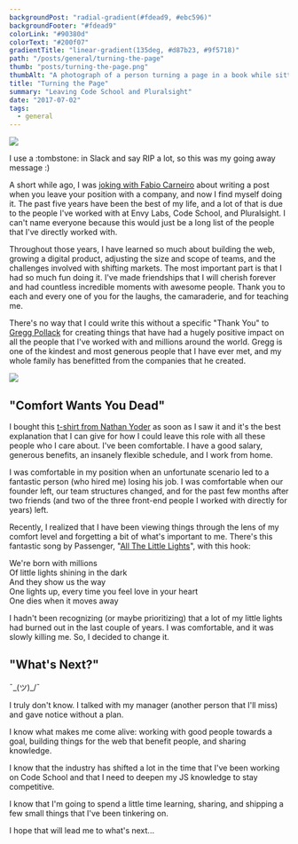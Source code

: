 ```yaml
---
backgroundPost: "radial-gradient(#fdead9, #ebc596)"
backgroundFooter: "#fdead9"
colorLink: "#90380d"
colorText: "#200f07"
gradientTitle: "linear-gradient(135deg, #d87b23, #9f5718)"
path: "/posts/general/turning-the-page"
thumb: "posts/turning-the-page.png"
thumbAlt: "A photograph of a person turning a page in a book while sitting on a park bench, with a beautiful autumn foliage in the background, during late afternoon with soft, warm lighting and shot with a portrait lens using the Sony FE 85mm f/1.4 GM --v 5 --ar 3:2"
title: "Turning the Page"
summary: "Leaving Code School and Pluralsight"
date: "2017-07-02"
tags:
  - general
---
```


![](/posts/general/turning-the-page/in-memoriam.jpg)

I use a :tombstone: in Slack and say RIP a lot, so this was my going away message :)

A short while ago, I was [joking with Fabio Carneiro](https://twitter.com/i/web/status/859761496464773120) about writing a post when you leave your position with a company, and now I find myself doing it. The past five years have been the best of my life, and a lot of that is due to the people I've worked with at Envy Labs, Code School, and Pluralsight. I can't name everyone because this would just be a long list of the people that I've directly worked with.

Throughout those years, I have learned so much about building the web, growing a digital product, adjusting the size and scope of teams, and the challenges involved with shifting markets. The most important part is that I had so much fun doing it. I've made friendships that I will cherish forever and had countless incredible moments with awesome people. Thank you to each and every one of you for the laughs, the camaraderie, and for teaching me.

There's no way that I could write this without a specific "Thank You" to [Gregg Pollack](https://twitter.com/greggpollack) for creating things that have had a hugely positive impact on all the people that I've worked with and millions around the world. Gregg is one of the kindest and most generous people that I have ever met, and my whole family has benefitted from the companies that he created.

![](/posts/general/turning-the-page/comfort-wants-you-dead.jpg)

## "Comfort Wants You Dead"

I bought this [t-shirt from Nathan Yoder](https://dribbble.com/shots/1746603-Comfort-Wants-You-Dead) as soon as I saw it and it's the best explanation that I can give for how I could leave this role with all these people who I care about. I've been comfortable. I have a good salary, generous benefits, an insanely flexible schedule, and I work from home.

I was comfortable in my position when an unfortunate scenario led to a fantastic person (who hired me) losing his job. I was comfortable when our founder left, our team structures changed, and for the past few months after two friends (and two of the three front-end people I worked with directly for years) left.

Recently, I realized that I have been viewing things through the lens of my comfort level and forgetting a bit of what's important to me. There's this fantastic song by Passenger, "[All The Little Lights](https://open.spotify.com/track/1Sb0F7I9bGa4VfPbgm0BoL)", with this hook:

We're born with millions  
Of little lights shining in the dark  
And they show us the way  
One lights up, every time you feel love in your heart  
One dies when it moves away

I hadn't been recognizing (or maybe prioritizing) that a lot of my little lights had burned out in the last couple of years. I was comfortable, and it was slowly killing me. So, I decided to change it.

## "What's Next?"

¯\_(ツ)\_/¯

I truly don't know. I talked with my manager (another person that I'll miss) and gave notice without a plan.

I know what makes me come alive: working with good people towards a goal, building things for the web that benefit people, and sharing knowledge.

I know that the industry has shifted a lot in the time that I've been working on Code School and that I need to deepen my JS knowledge to stay competitive.

I know that I'm going to spend a little time learning, sharing, and shipping a few small things that I've been tinkering on.

I hope that will lead me to what's next...
